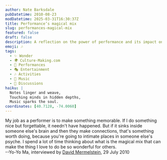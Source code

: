 ```yaml
---
author: Nate Barksdale
pubDatetime: 2010-08-23
modDatetime: 2025-03-31T16:30:37Z
title: Performance’s magical mix
slug: performances-magical-mix
featured: false
draft: false
description: A reflection on the power of performance and its impact on the audience.
emoji: 🎶
tags:
  - ✨ Wonder
  - 🌍 Culture-Making.com
  - 🎤 Performances
  - 🎭 Entertainment
  - 🎶 Activities
  - 🎵 Music
  - 📖 Discussions
haiku: |
  Notes linger and weave,  
  Touching minds in hidden depths,  
  Music sparks the soul.
coordinates: [40.7128, -74.0060]
---
```


My job as a performer is to make something memorable. If I do something nice but forgettable, it needn't have happened. But if it sinks inside someone else's brain and then they make connections, that's something worth doing, because you're going to intimate places in someone else's psyche. I spend a lot of time thinking about what is the magical mix that can make the thing I love to do be so wonderful for others.  
--Yo-Yo Ma, interviewed by [David Mermelstein](http://web.archive.org/web/20120503173452/http://online.wsj.com/article/SB10001424052748703700904575391520025332364.html), 29 July 2010
